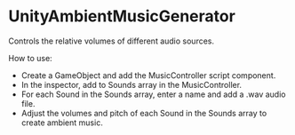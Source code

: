 # UnityAmbientMusicGenerator
 Controls the relative volumes of different audio sources.

How to use:
- Create a GameObject and add the MusicController script component.
- In the inspector, add to Sounds array in the MusicController.
- For each Sound in the Sounds array, enter a name and add a .wav audio file.
- Adjust the volumes and pitch of each Sound in the Sounds array to create ambient music.
